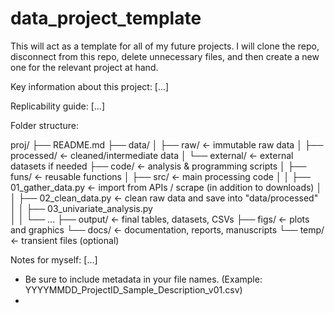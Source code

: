 # data_project_template
This will act as a template for all of my future projects. I will clone the repo, disconnect from this repo, delete unnecessary files, and then create a new one for the relevant project at hand.


Key information about this project: [...]


Replicability guide: [...]



Folder structure: 

proj/
 ├── README.md
 ├── data/
 │    ├── raw/            ← immutable raw data
 │    ├── processed/         ← cleaned/intermediate data
 │    └── external/         ← external datasets if needed
 ├── code/         ← analysis & programming scripts
 │    ├── funs/         ← reusable functions
 │    ├── src/         ← main processing code
 │    │    ├── 01_gather_data.py         ← import from APIs / scrape (in addition to downloads)
 │    │    ├── 02_clean_data.py         ← clean raw data and save into "data/processed"
 │    │    ├── 03_univariate_analysis.py     
 │    │    └── ...
 ├── output/              ← final tables, datasets, CSVs
 ├── figs/                ← plots and graphics
 └── docs/                ← documentation, reports, manuscripts
 └── temp/                ← transient files (optional)
 


Notes for myself: [...]
- Be sure to include metadata in your file names. (Example: YYYYMMDD_ProjectID_Sample_Description_v01.csv)
- 